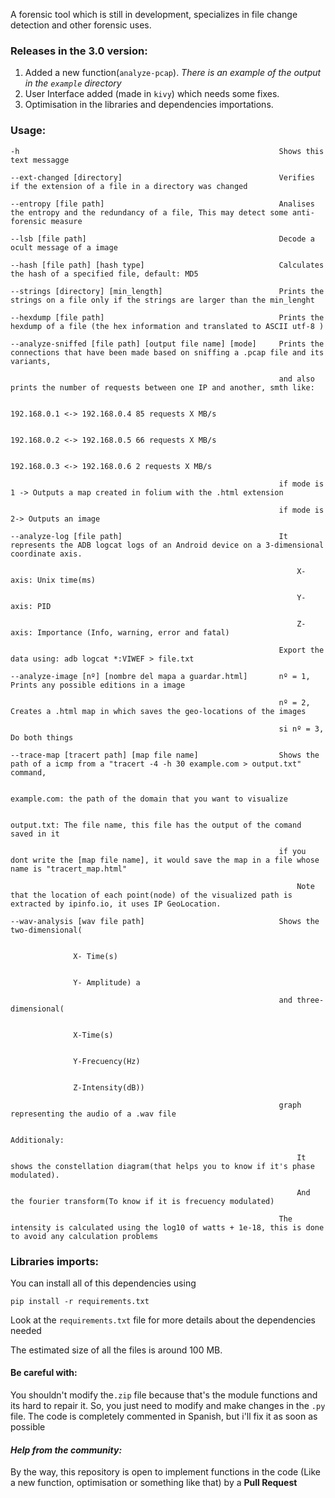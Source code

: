 
A forensic tool which is still in development, specializes in file change detection and other forensic uses.

### Releases in the 3.0 version:
1. Added a new function(`analyze-pcap`). *There is an example of the output in the `example` directory*
2. User Interface added (made in `kivy`) which needs some fixes.
3. Optimisation in the libraries and dependencies importations.
### **Usage**:
```
-h                                                          Shows this text messagge

--ext-changed [directory]                                   Verifies if the extension of a file in a directory was changed

--entropy [file path]                                       Analises the entropy and the redundancy of a file, This may detect some anti-forensic measure

--lsb [file path]                                           Decode a ocult message of a image

--hash [file path] [hash type]                              Calculates the hash of a specified file, default: MD5

--strings [directory] [min_length]                          Prints the strings on a file only if the strings are larger than the min_lenght

--hexdump [file path]                                       Prints the hexdump of a file (the hex information and translated to ASCII utf-8 )

--analyze-sniffed [file path] [output file name] [mode]     Prints the connections that have been made based on sniffing a .pcap file and its variants,

                                                            and also prints the number of requests between one IP and another, smth like:

                                                                192.168.0.1 <-> 192.168.0.4 85 requests X MB/s

                                                                192.168.0.2 <-> 192.168.0.5 66 requests X MB/s

                                                                192.168.0.3 <-> 192.168.0.6 2 requests X MB/s

                                                            if mode is 1 -> Outputs a map created in folium with the .html extension

                                                            if mode is 2-> Outputs an image

--analyze-log [file path]                                   It represents the ADB logcat logs of an Android device on a 3-dimensional coordinate axis.

                                                                X-axis: Unix time(ms)

                                                                Y-axis: PID

                                                                Z-axis: Importance (Info, warning, error and fatal)

                                                            Export the data using: adb logcat *:VIWEF > file.txt

--analyze-image [nº] [nombre del mapa a guardar.html]       nº = 1, Prints any possible editions in a image

                                                            nº = 2, Creates a .html map in which saves the geo-locations of the images

                                                            si nº = 3, Do both things

--trace-map [tracert path] [map file name]                  Shows the path of a icmp from a "tracert -4 -h 30 example.com > output.txt" command,

                                                                example.com: the path of the domain that you want to visualize

                                                                output.txt: The file name, this file has the output of the comand saved in it

                                                            if you dont write the [map file name], it would save the map in a file whose name is "tracert_map.html"

                                                                Note that the location of each point(node) of the visualized path is extracted by ipinfo.io, it uses IP GeoLocation.

--wav-analysis [wav file path]                              Shows the two-dimensional(

                                                                                    X- Time(s)

                                                                                    Y- Amplitude) a

                                                            and three-dimensional(

                                                                                    X-Time(s)

                                                                                    Y-Frecuency(Hz)

                                                                                    Z-Intensity(dB))

                                                            graph representing the audio of a .wav file

                                                            Additionaly:

                                                                It shows the constellation diagram(that helps you to know if it's phase modulated).

                                                                And the fourier transform(To know if it is frecuency modulated)

                                                            The intensity is calculated using the log10 of watts + 1e-18, this is done to avoid any calculation problems
```
### **Libraries imports**:
You can install all of this dependencies using
```
pip install -r requirements.txt
```
Look at the `requirements.txt` file for more details about the dependencies needed

The estimated size of all the files is around 100 MB.
#### **Be careful with:**
You shouldn't modify the`.zip` file because that's the module functions and its hard to repair it. So, you just need to modify and make changes in the `.py` file. The code is completely commented in Spanish, but i'll fix it as soon as possible

#### ***Help from the community:***
By the way, this repository is open to implement functions in the code (Like a new function, optimisation or something like that) by a **Pull Request**

